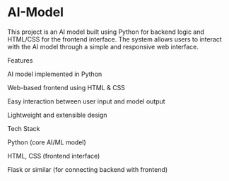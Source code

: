 # AI-Model
This project is an AI model built using Python for backend logic and HTML/CSS for the frontend interface. The system allows users to interact with the AI model through a simple and responsive web interface.
 
 Features

AI model implemented in Python

Web-based frontend using HTML & CSS

Easy interaction between user input and model output

Lightweight and extensible design

 Tech Stack

Python (core AI/ML model)

HTML, CSS (frontend interface)

Flask or similar (for connecting backend with frontend)
